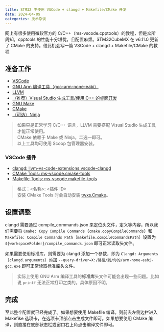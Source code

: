 ```yaml
---
title: STM32 中使用 VSCode + clangd + Makefile/CMake 开发
date: 2024-04-09
categories: 技术杂谈
---
```

网上有很多使用微软官方的 C/C++（ms-vscode.cpptools）的教程，但是众所周知，cpptools 的性能十分堪忧，且配置麻烦。STM32CubeMX 在 v6.11.0 更新了 CMake 的支持。借此机会写一篇 VSCode + clangd + Makefile/CMake 的教程

## 准备工作
- [VSCode](https://code.visualstudio.com/)
- [GNU Arm 编译工具（gcc-arm-none-eabi）](https://developer.arm.com/Tools%20and%20Software/GNU%20Toolchain)
- [LLVM](https://releases.llvm.org/)
- [（推荐）Visual Studio 生成工具/使用 C++ 的桌面开发](https://visualstudio.microsoft.com/zh-hans/downloads/)
- [GNU Make](https://www.gnu.org/software/make/)
- [CMake](https://cmake.org/)
- [（可选）Ninja](https://ninja-build.org/)

> 如果只是正常学习 C/C++ 语言，LLVM 需要搭配 Visual Studio 生成工具才能正常使用。  
> CMake 依赖于 Make 或 Ninja。二选一即可。  
> 以上工具均可使用 Scoop 包管理器安装。

### VSCode 插件
- [clangd: llvm-vs-code-extensions.vscode-clangd](https://marketplace.visualstudio.com/items?itemName=llvm-vs-code-extensions.vscode-clangd)
- [CMake Tools: ms-vscode.cmake-tools](https://marketplace.visualstudio.com/items?itemName=ms-vscode.cmake-tools)
- [Makefile Tools: ms-vscode.makefile-tools](https://marketplace.visualstudio.com/items?itemName=ms-vscode.makefile-tools)

> 格式：<名称>: <插件 ID>  
> 安装 CMake Tools 时会自动安装 [twxs.Cmake](https://marketplace.visualstudio.com/items?itemName=twxs.cmake)。

## 设置调整
clangd 需要通过 compile_commands.json 来定位头文件，定义等内容，所以我们需要将 `Cmake: Copy Compile Commands`（`cmake.copyCompileCommands`）和 `Makefile: Compile Commands Path`（`makefile.compileCommandsPath`）设置为 `${workspaceFolder}/compile_commands.json` 即可正常读取头文件。

如果需要使用标准库，则需要为 clangd 添加一个参数，即为 `Clangd: Arguments`（`clangd.arguments`）添加 `--query-driver=X:/路径/到/你的/arm-none-eabi-gcc.exe` 即可正常读取标准库头文件。

> 实际上使用 GNU Arm 编译工具的**标准库**头文件可能会出现一些问题。比如说 `printf` 无法正常打印之类的。具体原因不明。

## 完成
至此整个配置就已经完成了。如果想要使用 Makefile 编译，则前去左侧边栏进入 Makefike 选项卡，在选项卡顶部点击生成文件即可。如果想要使用 CMake 编译，则直接在底部状态栏或窗口右上角点击编译文件即可。